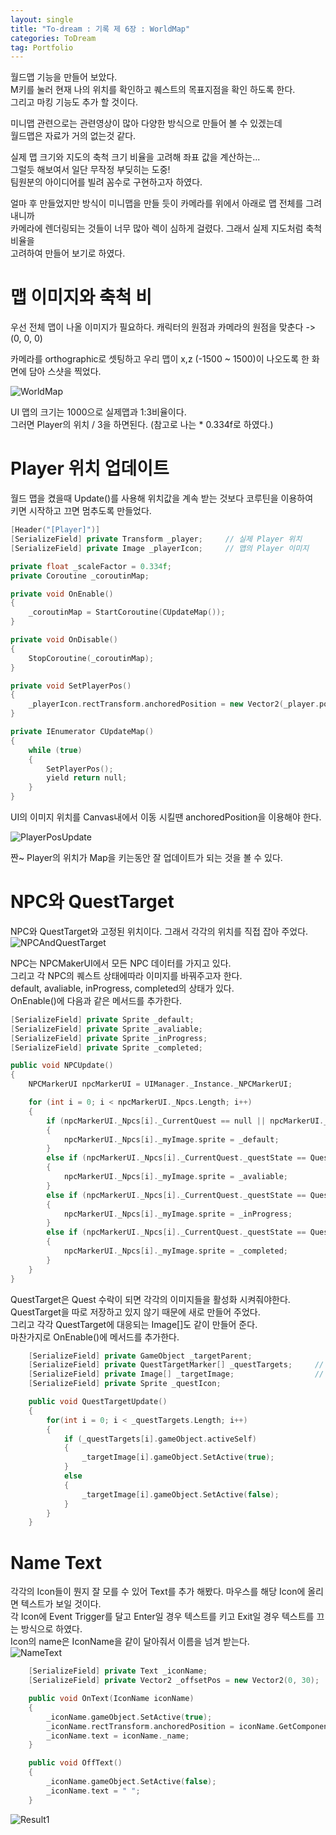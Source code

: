 ```yaml
---
layout: single 
title: "To-dream : 기록 제 6장 : WorldMap"
categories: ToDream
tag: Portfolio
---
```


월드맵 기능을 만들어 보았다.  
M키를 눌러 현재 나의 위치를 확인하고 퀘스트의 목표지점을 확인 하도록 한다.  
그리고 마킹 기능도 추가 할 것이다.  

미니맵 관련으로는 관련영상이 많아 다양한 방식으로 만들어 볼 수 있겠는데  
월드맵은 자료가 거의 없는것 같다.  

실제 맵 크기와 지도의 축척 크기 비율을 고려해 좌표 값을 계산하는...  
그럴듯 해보여서 일단 무작정 부딪히는 도중!    
팀원분의 아이디어를 빌려 꼼수로 구현하고자 하였다.  
  

얼마 후 만들었지만 방식이 미니맵을 만들 듯이 카메라를 위에서 아래로 맵 전체를 그려내니까  
카메라에 렌더링되는 것들이 너무 많아 렉이 심하게 걸렸다. 그래서 실제 지도처럼 축척 비율을  
고려하여 만들어 보기로 하였다.  


# 맵 이미지와 축척 비

우선 전체 맵이 나올 이미지가 필요하다.
캐릭터의 원점과 카메라의 원점을 맞춘다 -> (0, 0, 0)

카메라를 orthographic로 셋팅하고 우리 맵이 x,z (-1500 ~ 1500)이 나오도록 한 화면에 담아 스샷을 찍었다.

![WorldMap](https://user-images.githubusercontent.com/97664446/191030920-e47c12d7-dda8-413d-86ff-cbba87094c90.PNG)


UI 맵의 크기는 1000으로 실제맵과 1:3비율이다.  
그러면 Player의 위치 / 3을 하면된다. (참고로 나는 * 0.334f로 하였다.)  

# Player 위치 업데이트

월드 맵을 켰을때 Update()를 사용해 위치값을 계속 받는 것보다 코루틴을 이용하여  
키면 시작하고 끄면 멈추도록 만들었다.  

```c++
[Header("[Player]")]
[SerializeField] private Transform _player;     // 실제 Player 위치
[SerializeField] private Image _playerIcon;     // 맵의 Player 이미지

private float _scaleFactor = 0.334f;
private Coroutine _coroutinMap;

private void OnEnable()
{
    _coroutinMap = StartCoroutine(CUpdateMap());
}

private void OnDisable()
{
    StopCoroutine(_coroutinMap);
}

private void SetPlayerPos()
{
    _playerIcon.rectTransform.anchoredPosition = new Vector2(_player.position.x * _scaleFactor, _player.position.z * _scaleFactor);
}

private IEnumerator CUpdateMap()
{
    while (true)
    {
        SetPlayerPos();
        yield return null;
    }
}
```

UI의 이미지 위치를 Canvas내에서 이동 시킬땐 anchoredPosition을 이용해야 한다.  

![PlayerPosUpdate](https://user-images.githubusercontent.com/97664446/191030910-c5cf3048-49e6-4372-9be0-ecae40b48b3c.gif)

짠~  Player의 위치가 Map을 키는동안 잘 업데이트가 되는 것을 볼 수 있다.  

# NPC와 QuestTarget

NPC와 QuestTarget와 고정된 위치이다. 그래서 각각의 위치를 직접 잡아 주었다.  
![NPCAndQuestTarget](https://user-images.githubusercontent.com/97664446/191268236-f381ac58-b1d2-4bb8-9652-ec1a3deba1a7.PNG)  

NPC는 NPCMakerUI에서 모든 NPC 데이터를 가지고 있다.  
그리고 각 NPC의 퀘스트 상태에따라 이미지를 바꿔주고자 한다.  
default, avaliable, inProgress, completed의 상태가 있다.  
OnEnable()에 다음과 같은 메서드를 추가한다.  

```c++
[SerializeField] private Sprite _default;
[SerializeField] private Sprite _avaliable;
[SerializeField] private Sprite _inProgress;
[SerializeField] private Sprite _completed;

public void NPCUpdate()
{
    NPCMarkerUI npcMarkerUI = UIManager._Instance._NPCMarkerUI;

    for (int i = 0; i < npcMarkerUI._Npcs.Length; i++)
    {
        if (npcMarkerUI._Npcs[i]._CurrentQuest == null || npcMarkerUI._Npcs[i]._CurrentQuest._questState == QuestState.Unvaliable)
        {
            npcMarkerUI._Npcs[i]._myImage.sprite = _default;
        }
        else if (npcMarkerUI._Npcs[i]._CurrentQuest._questState == QuestState.Avaliable)
        {
            npcMarkerUI._Npcs[i]._myImage.sprite = _avaliable;
        }
        else if (npcMarkerUI._Npcs[i]._CurrentQuest._questState == QuestState.Accepted)
        {
            npcMarkerUI._Npcs[i]._myImage.sprite = _inProgress;
        }
        else if (npcMarkerUI._Npcs[i]._CurrentQuest._questState == QuestState.Completed)
        {
            npcMarkerUI._Npcs[i]._myImage.sprite = _completed;
        }
    }
}
```

QuestTarget은 Quest 수락이 되면 각각의 이미지들을 활성화 시켜줘야한다. 
QuestTarget을 따로 저장하고 있지 않기 때문에 새로 만들어 주었다.  
그리고 각각 QuestTarget에 대응되는 Image[]도 같이 만들어 준다.  
마찬가지로 OnEnable()에 메서드를 추가한다.  

```c++
    [SerializeField] private GameObject _targetParent;
    [SerializeField] private QuestTargetMarker[] _questTargets;     // _targetImage와 순서 맞출 것
    [SerializeField] private Image[] _targetImage;                  // _questTargets와 순서 맞출 것
    [SerializeField] private Sprite _questIcon;

    public void QuestTargetUpdate()
    {
        for(int i = 0; i < _questTargets.Length; i++)
        {
            if (_questTargets[i].gameObject.activeSelf)
            {
                _targetImage[i].gameObject.SetActive(true);
            }
            else
            {
                _targetImage[i].gameObject.SetActive(false);
            }
        }
    }
```

# Name Text

각각의 Icon들이 뭔지 잘 모를 수 있어 Text를 추가 해봤다.  마우스를 해당 Icon에 올리면 텍스트가 보일 것이다.  
각 Icon에 Event Trigger를 달고 Enter일 경우 텍스트를 키고 Exit일 경우 텍스트를 끄는 방식으로 하였다.  
Icon의 name은 IconName을 같이 달아줘서 이름을 넘겨 받는다.  
![NameText](https://user-images.githubusercontent.com/97664446/191268249-a8ab539c-18f5-4675-8089-ae0aaa8c60e6.PNG)


```c++
    [SerializeField] private Text _iconName;                            // Icon 이름표
    [SerializeField] private Vector2 _offsetPos = new Vector2(0, 30);   // Text offset Pos

    public void OnText(IconName iconName)
    {
        _iconName.gameObject.SetActive(true);
        _iconName.rectTransform.anchoredPosition = iconName.GetComponent<RectTransform>().anchoredPosition + _offsetPos;
        _iconName.text = iconName._name;
    }

    public void OffText()
    {
        _iconName.gameObject.SetActive(false);
        _iconName.text = " ";
    }
```

![Result1](https://user-images.githubusercontent.com/97664446/191268245-1bf9ac38-0250-4ecb-b788-a07c039c38ab.PNG)


